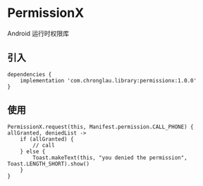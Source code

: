 # PermissionX
Android 运行时权限库

## 引入

```
dependencies {
    implementation 'com.chronglau.library:permissionx:1.0.0'
}

```

## 使用

```
PermissionX.request(this, Manifest.permission.CALL_PHONE) { allGranted, deniedList ->
    if (allGranted) {
        // call
    } else {
        Toast.makeText(this, "you denied the permission", Toast.LENGTH_SHORT).show()
    }
}

```


